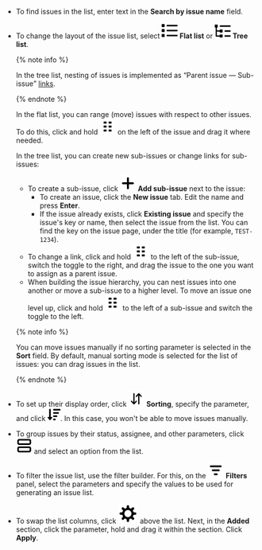 * To find issues in the list, enter text in the **Search by issue name** field.

* To change the layout of the issue list, select ![](../../_assets/tracker/svg/flat-list.svg)&nbsp;**Flat list** or ![](../../_assets/tracker/svg/tree-list.svg)&nbsp;**Tree list**.

   {% note info %}

   In the tree list, nesting of issues is implemented as <q>Parent issue — Sub-issue</q> [links](../../tracker/user/links.md).

   {% endnote %}

   In the flat list, you can range (move) issues with respect to other issues. To do this, click and hold ![](../../_assets/tracker/svg/range.svg) on the left of the issue and drag it where needed.

   In the tree list, you can create new sub-issues or change links for sub-issues:
   * To create a sub-issue, click ![](../../_assets/tracker/svg/icon-add.svg) **Add sub-issue** next to the issue:
      * To create an issue, click the **New issue** tab. Edit the name and press **Enter**.
      * If the issue already exists, click **Existing issue** and specify the issue's key or name, then select the issue from the list. You can find the key on the issue page, under the title (for example, `TEST-1234`).
   * To change a link, click and hold ![](../../_assets/tracker/svg/range.svg) to the left of the sub-issue, switch the toggle to the right, and drag the issue to the one you want to assign as a parent issue.
   * When building the issue hierarchy, you can nest issues into one another or move a sub-issue to a higher level. To move an issue one level up, click and hold ![](../../_assets/tracker/svg/range.svg) to the left of a sub-issue and switch the toggle to the left.

   {% note info %}

   You can move issues manually if no sorting parameter is selected in the **Sort** field. By default, manual sorting mode is selected for the list of issues: you can drag issues in the list.

   {% endnote %}

* To set up their display order, click ![](../../_assets/tracker/svg/sorting.svg)&nbsp;**Sorting**, specify the parameter, and click ![](../../_assets/tracker/svg/new-first.svg). In this case, you won't be able to move issues manually.

* To group issues by their status, assignee, and other parameters, click ![](../../_assets/tracker/svg/group.svg) and select an option from the list.

* To filter the issue list, use the filter builder. For this, on the ![](../../_assets/tracker/svg/filter.svg)&nbsp;**Filters** panel, select the parameters and specify the values to be used for generating an issue list.

* To swap the list columns, click ![](../../_assets/tracker/svg/settings-old.svg) above the list. Next, in the **Added** section, click the parameter, hold and drag it within the section. Click **Apply**.
